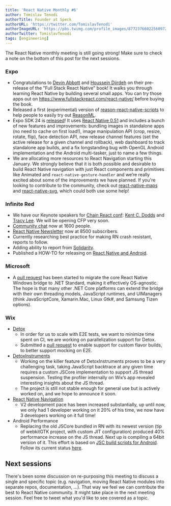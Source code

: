 ```yaml
---
title: 'React Native Monthly #6'
author: Tomislav Tenodi
authorTitle: Founder at Speck
authorURL: 'https://twitter.com/TomislavTenodi'
authorImageURL: 'https://pbs.twimg.com/profile_images/877237660225609729/bKFDwfAq.jpg'
authorTwitter: TomislavTenodi
tags: [engineering]
---
```


The React Native monthly meeting is still going strong! Make sure to check a note on the bottom of this post for the next sessions.

### Expo

- Congratulations to [Devin Abbott](https://github.com/dabbott) and [Houssein Djirdeh](https://twitter.com/hdjirdeh) on their pre-release of the "Full Stack React Native" book! It walks you through learning React Native by building several small apps. You can try those apps out on https://www.fullstackreact.com/react-native/ before buying the book.
- Released a first (experimental) version of [reason-react-native-scripts](https://github.com/react-community/reason-react-native-scripts) to help people to easily try out [ReasonML](https://reasonml.github.io/).
- Expo SDK 24 is [released](https://blog.expo.io/expo-sdk-v24-0-0-is-now-available-bfcac3b50d51)! It uses [React Native 0.51](https://github.com/facebook/react-native/releases/tag/v0.51.0) and includes a bunch of new features and improvements: bundling images in standalone apps (no need to cache on first load!), image manipulation API (crop, resize, rotate, flip), face detection API, new release channel features (set the active release for a given channel and rollback), web dashboard to track standalone app builds, and a fix longstanding bug with OpenGL Android implementation and the Android multi-tasker, just to name a few things.
- We are allocating more resources to React Navigation starting this January. We strongly believe that it is both possible and desirable to build React Native navigation with just React components and primitives like Animated and `react-native-gesture-handler` and we’re really excited about some of the improvements we have planned. If you're looking to contribute to the community, check out [react-native-maps](https://github.com/react-community/react-native-maps) and [react-native-svg](https://github.com/react-native-community/react-native-svg), which could both use some help!

### Infinite Red

- We have our Keynote speakers for [Chain React conf](https://infinite.red/ChainReactConf): [Kent C. Dodds](https://twitter.com/kentcdodds) and [Tracy Lee](https://twitter.com/ladyleet). We will be opening CFP very soon.
- [Community chat](https://community.infinite.red/) now at 1600 people.
- [React Native Newsletter](https://reactnative.cc/) now at 8500 subscribers.
- Currently researching best practice for making RN crash resistant, reports to follow.
- Adding ability to report from [Solidarity](https://shift.infinite.red/effortless-environment-reports-d129d53eb405).
- Published a HOW-TO for releasing on [React Native and Android](https://shift.infinite.red/simple-react-native-android-releases-319dc5e29605).

### Microsoft

- A [pull request](https://github.com/Microsoft/react-native-windows/pull/1419) has been started to migrate the core React Native Windows bridge to .NET Standard, making it effectively OS-agnostic. The hope is that many other .NET Core platforms can extend the bridge with their own threading models, JavaScript runtimes, and UIManagers (think JavaScriptCore, Xamarin.Mac, Linux Gtk#, and Samsung Tizen options).

### Wix

- [Detox](https://github.com/wix/detox)
  - In order for us to scale with E2E tests, we want to minimize time spent on CI, we are working on parallelization support for Detox.
  - Submitted a [pull request](https://github.com/facebook/react-native/pull/16948) to enable support for custom flavor builds, to better support mocking on E2E.
- [DetoxInstruments](https://github.com/wix/DetoxInstruments)
  - Working on the killer feature of DetoxInstruments proves to be a very challenging task, taking JavaScript backtrace at any given time requires a custom JSCore implementation to support JS thread suspension. Testing the profiler internally on Wix’s app revealed interesting insights about the JS thread.
  - The project is still not stable enough for general use but is actively worked on, and we hope to announce it soon.
- [React Native Navigation](https://github.com/wix/react-native-navigation)
  - V2 development pace has been increased substantially, up until now, we only had 1 developer working on it 20% of his time, we now have 3 developers working on it full time!
- Android Performance
  - Replacing the old JSCore bundled in RN with its newest version (tip of webkitGTK project, with custom JIT configuration) produced 40% performance increase on the JS thread. Next up is compiling a 64bit version of it. This effort is based on [JSC build scripts for Android](https://github.com/SoftwareMansion/jsc-android-buildscripts). Follow its current status [here](https://github.com/DanielZlotin/jsc-android-buildscripts/tree/tip).

## Next sessions

There's been some discussion on re-purposing this meeting to discuss a single and specific topic (e.g. navigation, moving React Native modules into separate repos, documentation, ...). That way we feel we can contribute the best to React Native community. It might take place in the next meeting session. Feel free to tweet what you'd like to see covered as a topic.
